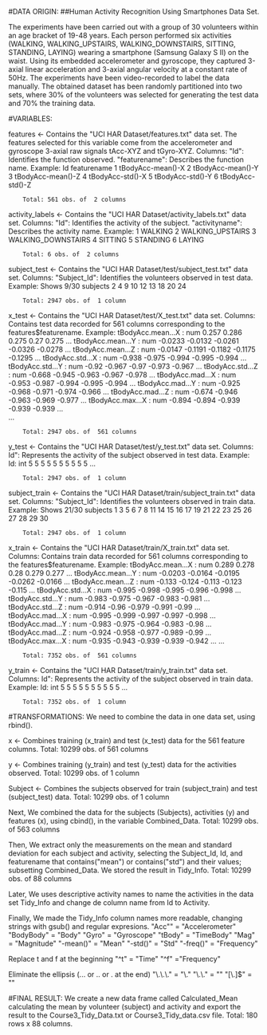 #DATA ORIGIN: 
##Human Activity Recognition Using Smartphones Data Set.

The experiments have been carried out with a group of 30 volunteers within an age bracket of 19-48 years. Each person performed six activities (WALKING, WALKING_UPSTAIRS, WALKING_DOWNSTAIRS, SITTING, STANDING, LAYING) wearing a smartphone (Samsung Galaxy S II) on the waist. Using its embedded accelerometer and gyroscope, they captured 3-axial linear acceleration and 3-axial angular velocity at a constant rate of 50Hz. The experiments have been video-recorded to label the data manually. The obtained dataset has been randomly partitioned into two sets, where 30% of the volunteers was selected for generating the test data and 70% the training data.

#VARIABLES:

features <- Contains the "UCI HAR Dataset/features.txt" data set. The features selected for this variable come from the accelerometer and gyroscope 3-axial raw signals tAcc-XYZ and tGyro-XYZ.
        Columns:        "Id": Identifies the function observed.
                        "featurename": Describes the function name.
        Example:
        Id       featurename
        1 tBodyAcc-mean()-X
        2 tBodyAcc-mean()-Y
        3 tBodyAcc-mean()-Z
        4  tBodyAcc-std()-X
        5  tBodyAcc-std()-Y
        6  tBodyAcc-std()-Z
        
        Total: 561 obs. of  2 columns
                        
activity_labels <- Contains the "UCI HAR Dataset/activity_labels.txt" data set.
        Columns:        "Id": Identifies the activity of the subject.
                        "activityname": Describes the activity name.
        Example:
        1            WALKING
        2   WALKING_UPSTAIRS
        3 WALKING_DOWNSTAIRS
        4            SITTING
        5           STANDING
        6             LAYING
        
        Total: 6 obs. of  2 columns
        
subject_test <- Contains the "UCI HAR Dataset/test/subject_test.txt" data set.
        Columns:        "Subject_Id": Identifies the volunteers observed in test data.
        Example: Shows 9/30 subjects
        2  4  9 10 12 13 18 20 24
        
        Total: 2947 obs. of  1 column

x_test <- Contains the "UCI HAR Dataset/test/X_test.txt" data set.
        Columns: Contains test data recorded for 561 columns corresponding to the features$featurename.
        Example:
        tBodyAcc.mean...X                   : num  0.257 0.286 0.275 0.27 0.275 ...
        tBodyAcc.mean...Y                   : num  -0.0233 -0.0132 -0.0261 -0.0326 -0.0278 ...
        tBodyAcc.mean...Z                   : num  -0.0147 -0.1191 -0.1182 -0.1175 -0.1295 ...
        tBodyAcc.std...X                    : num  -0.938 -0.975 -0.994 -0.995 -0.994 ...
        tBodyAcc.std...Y                    : num  -0.92 -0.967 -0.97 -0.973 -0.967 ...
        tBodyAcc.std...Z                    : num  -0.668 -0.945 -0.963 -0.967 -0.978 ...
        tBodyAcc.mad...X                    : num  -0.953 -0.987 -0.994 -0.995 -0.994 ...
        tBodyAcc.mad...Y                    : num  -0.925 -0.968 -0.971 -0.974 -0.966 ...
        tBodyAcc.mad...Z                    : num  -0.674 -0.946 -0.963 -0.969 -0.977 ...
        tBodyAcc.max...X                    : num  -0.894 -0.894 -0.939 -0.939 -0.939 ...   
        ...
        
        Total: 2947 obs. of  561 columns
        
y_test <- Contains the "UCI HAR Dataset/test/y_test.txt" data set.
        Columns:        Id": Represents the activity of the subject observed in test data.
        Example: Id: int  5 5 5 5 5 5 5 5 5 5 ...
        
        Total: 2947 obs. of  1 column
        
subject_train <- Contains the "UCI HAR Dataset/train/subject_train.txt" data set.
        Columns:        "Subject_Id": Identifies the volunteers observed in train data.
        Example: Shows 21/30 subjects
        1  3  5  6  7  8 11 14 15 16 17 19 21 22 23 25 26 27 28 29 30
        
        Total: 2947 obs. of  1 column

x_train <- Contains the "UCI HAR Dataset/train/X_train.txt" data set.
        Columns: Contains train data recorded for 561 columns corresponding to the features$featurename.
        Example:
        tBodyAcc.mean...X                   : num  0.289 0.278 0.28 0.279 0.277 ...
        tBodyAcc.mean...Y                   : num  -0.0203 -0.0164 -0.0195 -0.0262 -0.0166 ...
        tBodyAcc.mean...Z                   : num  -0.133 -0.124 -0.113 -0.123 -0.115 ...
        tBodyAcc.std...X                    : num  -0.995 -0.998 -0.995 -0.996 -0.998 ...
        tBodyAcc.std...Y                    : num  -0.983 -0.975 -0.967 -0.983 -0.981 ...
        tBodyAcc.std...Z                    : num  -0.914 -0.96 -0.979 -0.991 -0.99 ...
        tBodyAcc.mad...X                    : num  -0.995 -0.999 -0.997 -0.997 -0.998 ...
        tBodyAcc.mad...Y                    : num  -0.983 -0.975 -0.964 -0.983 -0.98 ...
        tBodyAcc.mad...Z                    : num  -0.924 -0.958 -0.977 -0.989 -0.99 ...
        tBodyAcc.max...X                    : num  -0.935 -0.943 -0.939 -0.939 -0.942 ...
        ...
 
        Total: 7352 obs. of  561 columns
        
y_train <- Contains the "UCI HAR Dataset/train/y_train.txt" data set.
        Columns:        Id": Represents the activity of the subject observed in train data.
        Example: Id: int  5 5 5 5 5 5 5 5 5 5 ...

        Total: 7352 obs. of  1 column
        
#TRANSFORMATIONS:
We need to combine the data in one data set, using rbind().

x <- Combines training (x_train) and test (x_test) data for the 561 feature columns.
        Total: 10299 obs. of  561 columns
        
y <- Combines training (y_train) and test (y_test) data for the activities observed.
        Total: 10299 obs. of  1 column 

Subject <- Combines the subjects observed for train (subject_train) and test (subject_test) data.
        Total: 10299 obs. of  1 column 

Next, We combined the data for the subjects (Subjects), activities (y) and features (x), using cbind(), in the variable Combined_Data.
        Total: 10299 obs. of  563 columns
        
Then, We extract only the measurements on the mean and standard deviation for each subject and activity, selecting the Subject_Id, Id, and featurename that contains("mean") or contains("std") and their values; subsetting Combined_Data. We stored the result in Tidy_Info. 
        Total: 10299 obs. of  88 columns
        
Later, We uses descriptive activity names to name the activities in the data set Tidy_Info and change de column name from Id to Activity.

Finally, We made the Tidy_Info column names more readable, changing strings with gsub() and regular expresions.
"Acc""          = "Accelerometer"
"BodyBody"      = "Body"
"Gyro"          = "Gyroscope"
"tBody"         = "TimeBody"
"Mag"           = "Magnitude"
"-mean()"       = "Mean"
"-std()"        = "Std"
"-freq()"       = "Frequency"

Replace t and f at the beginning
"^t"            = "Time"
"^f"            ="Frequency"

Eliminate the ellipsis (... or .. or . at the end)
"\\.\\.\\."     = "\\."
"\\.\\."        = ""
"[\\.]$"        = ""


#FINAL RESULT:
We create a new data frame called Calculated_Mean calculating the mean by volunteer (subject) and activity and export the result to the Course3_Tidy_Data.txt or Course3_Tidy_data.csv file. Total: 180 rows x 88 columns.